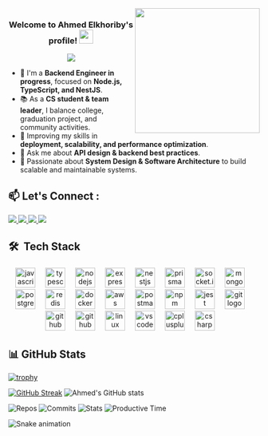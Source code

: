 <img width="250" align="right" src="https://c.tenor.com/_DOBjnGspYAAAAAM/code-coding.gif">

<h3 align="center">
  Welcome to Ahmed Elkhoriby's profile!
  <img src="https://media.giphy.com/media/hvRJCLFzcasrR4ia7z/giphy.gif" width="28">
</h3>

<!-- Typing SVG by DenverCoder1 - https://github.com/DenverCoder1/readme-typing-svg -->
<p align="center">
  <a href="https://github.com/DenverCoder1/readme-typing-svg">
    <img src="https://readme-typing-svg.herokuapp.com/?lines=Backend%20Engineer%20%7C%20Node.js%20%2B%20TypeScript%20%2B%20NestJS;Building%20scalable%20APIs%20with%20Express%20%26%20Prisma;Exploring%20Databases:%20Postgres%2C%20MongoDB%2C%20Redis;System%20Design%20%26%20Software%20Architecture;Always%20learning%20and%20sharing%20knowledge&font=Fira%20Code&center=true&width=650&height=45&color=f75c7e&vCenter=true&size=22">
  </a>
</p> 

- 🏢 I'm a **Backend Engineer in progress**, focused on **Node.js, TypeScript, and NestJS**.  
- 📚 As a **CS student & team leader**, I balance college, graduation project, and community activities.
- 🚀 Improving my skills in **deployment, scalability, and performance optimization**.
- 💬 Ask me about **API design & backend best practices**.
- 🧩 Passionate about **System Design & Software Architecture** to build scalable and maintainable systems.


## 📫 Let's Connect :

<a href="https://www.linkedin.com/in/ahmed-said-523685269/" target="_blank">
  <img src="https://img.shields.io/badge/Connect_on-LinkedIn-blue?style=for-the-badge&logo=linkedin&logoColor=white&labelColor=0A66C2" />
</a>

<a href="https://t.me/Ahmed_El_Khoriby" target="_blank">
  <img src="https://img.shields.io/badge/Message_on-Telegram-26A5E4?style=for-the-badge&logo=telegram&logoColor=white&labelColor=229ED9" />
</a>

<a href="https://github.com/AhmedElkhoriby" target="_blank">
  <img src="https://img.shields.io/badge/View_on-GitHub-181717?style=for-the-badge&logo=github&logoColor=white&labelColor=333333" />
</a>

<a href="mailto:ahmedelkhoriby000@gmail.com" target="_blank">
  <img src="https://img.shields.io/badge/Email_me-Gmail-D14836?style=for-the-badge&logo=gmail&logoColor=white&labelColor=E94B3C" />
</a>

## 🛠 &nbsp;Tech Stack

###

<div align="center">
  <img src="https://skillicons.dev/icons?i=js" height="40" alt="javascript logo" />
  <img width="12" />
  <img src="https://skillicons.dev/icons?i=ts" height="40" alt="typescript logo" />
  <img width="12" />
  <img src="https://skillicons.dev/icons?i=nodejs" height="40" alt="nodejs logo" />
  <img width="12" />
  <img src="https://skillicons.dev/icons?i=express" height="40" alt="express logo" />
  <img width="12" />
  <img src="https://skillicons.dev/icons?i=nestjs" height="40" alt="nestjs logo" />
  <img width="12" />
  <img src="https://skillicons.dev/icons?i=prisma" height="40" alt="prisma logo" />
  <img width="12" />
  <img src="https://cdn.jsdelivr.net/gh/devicons/devicon/icons/socketio/socketio-original.svg" height="40" alt="socket.io logo" />
  <img width="12" />
  <img src="https://skillicons.dev/icons?i=mongodb" height="40" alt="mongodb logo" />
  <img width="12" />
  <img src="https://skillicons.dev/icons?i=postgres" height="40" alt="postgresql logo" />
  <img width="12" />
  <img src="https://skillicons.dev/icons?i=redis" height="40" alt="redis logo" />
  <img width="12" />
  <img src="https://skillicons.dev/icons?i=docker" height="40" alt="docker logo" />
  <img width="12" />
  <img src="https://skillicons.dev/icons?i=aws" height="40" alt="aws logo" />
  <img width="12" />
  <img src="https://skillicons.dev/icons?i=postman" height="40" alt="postman logo" />
  <img width="12" />
  <img src="https://cdn.jsdelivr.net/gh/devicons/devicon/icons/npm/npm-original-wordmark.svg" height="40" alt="npm logo" />
  <img width="12" />
  <img src="https://skillicons.dev/icons?i=jest" height="40" alt="jest logo" />
  <img width="12" />
  <img src="https://skillicons.dev/icons?i=git" height="40" alt="git logo" />
  <img width="12" />
  <img src="https://skillicons.dev/icons?i=github" height="40" alt="github logo" />
  <img width="12" />
  <img src="https://cdn.jsdelivr.net/gh/devicons/devicon/icons/githubactions/githubactions-original.svg" height="40" alt="github actions logo" />
  <img width="12" />
  <img src="https://skillicons.dev/icons?i=linux" height="40" alt="linux logo" />
  <img width="12" />
  <img src="https://skillicons.dev/icons?i=vscode" height="40" alt="vscode logo" />
  <img width="12" />
  <img src="https://skillicons.dev/icons?i=cpp" height="40" alt="cplusplus logo" />
  <img width="12" />
  <img src="https://cdn.jsdelivr.net/gh/devicons/devicon/icons/csharp/csharp-original.svg" height="40" alt="csharp logo" />
  <img width="12" />

</div>

## 📊 GitHub Stats

[![trophy](https://github-profile-trophy.vercel.app/?username=AhmedElkhoriby&theme=radical&row=1&column=6)](https://github.com/ryo-ma/github-profile-trophy) 


[![GitHub Streak](https://streak-stats.demolab.com?user=AhmedElkhoriby&theme=radical)](https://git.io/streak-stats) ![Ahmed's GitHub stats](https://github-readme-stats.vercel.app/api?username=AhmedElkhoriby&show_icons=true&theme=radical) 



![Repos](https://github-profile-summary-cards.vercel.app/api/cards/repos-per-language?username=AhmedElkhoriby&theme=radical)
![Commits](https://github-profile-summary-cards.vercel.app/api/cards/most-commit-language?username=AhmedElkhoriby&theme=radical)
![Stats](https://github-profile-summary-cards.vercel.app/api/cards/stats?username=AhmedElkhoriby&theme=radical)
![Productive Time](https://github-profile-summary-cards.vercel.app/api/cards/productive-time?username=AhmedElkhoriby&theme=radical&utcOffset=3)



<img src="https://raw.githubusercontent.com/AhmedElkhoriby/AhmedElkhoriby/output/snake-dark.svg" alt="Snake animation" />

